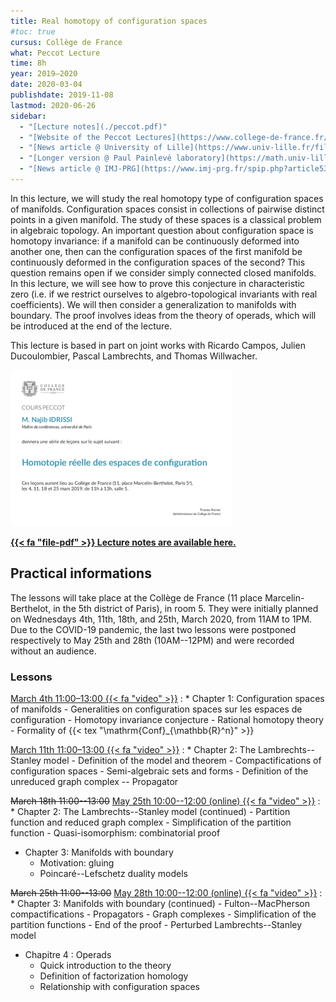 ```yaml
---
title: Real homotopy of configuration spaces
#toc: true
cursus: Collège de France
what: Peccot Lecture
time: 8h
year: 2019–2020
date: 2020-03-04
publishdate: 2019-11-08
lastmod: 2020-06-26
sidebar:
  - "[Lecture notes](./peccot.pdf)"
  - "[Website of the Peccot Lectures](https://www.college-de-france.fr/site/cours-peccot/guestlecturer-2019-2020__1.htm)"
  - "[News article @ University of Lille](https://www.univ-lille.fr/fileadmin/user_upload/illustrations/contenus/recherche/2017/ActULille_Recherche/News_52_Cours_Peccot_de_Najib_Idrissi_-_article.pdf)"
  - "[Longer version @ Paul Painlevé laboratory](https://math.univ-lille1.fr/d7/node/10461)"
  - "[News article @ IMJ-PRG](https://www.imj-prg.fr/spip.php?article538)"
---
```


In this lecture, we will study the real homotopy type of configuration spaces of manifolds.
Configuration spaces consist in collections of pairwise distinct points in a given manifold.
The study of these spaces is a classical problem in algebraic topology.
An important question about configuration space is homotopy invariance: if a manifold can be continuously deformed into another one, then can the configuration spaces of the first manifold be continuously deformed in the configuration spaces of the second?
This question remains open if we consider simply connected closed manifolds.
In this lecture, we will see how to prove this conjecture in characteristic zero (i.e. if we restrict ourselves to algebro-topological invariants with real coefficients).
We will then consider a generalization to manifolds with boundary.
The proof involves ideas from the theory of operads, which will be introduced at the end of the lecture.

This lecture is based in part on joint works with Ricardo Campos, Julien Ducoulombier, Pascal Lambrechts, and Thomas Willwacher.

<div class="float-md-right p-2"><a href="affiche_peccot.pdf"><img src="affiche_peccot.png" alt="Poster of the course" class="img-thumbnail"></a></div>

<p class="lead"><a href="peccot.pdf"><b>{{< fa "file-pdf" >}} Lecture notes are available here.</b></a></p>

## Practical informations

The lessons will take place at the Collège de France (11 place Marcelin-Berthelot, in the 5th district of Paris), in room 5.
They were initially planned on Wednesdays 4th, 11th, 18th, and 25th, March 2020, from 11AM to 1PM.
Due to the COVID-19 pandemic, the last two lessons were postponed respectively to May 25th and 28th (10AM--12PM) and were recorded without an audience.

### Lessons

[March 4th 11:00–13:00 {{< fa "video" >}}](https://www.college-de-france.fr/site/cours-peccot/guestlecturer-2020-03-04-11h00.htm)
: * Chapter 1: Configuration spaces of manifolds
     - Generalities on configuration spaces sur les espaces de configuration
     - Homotopy invariance conjecture
     - Rational homotopy theory
     - Formality of {{< tex "\mathrm{Conf}_{\mathbb{R}^n}" >}}

[March 11th 11:00–13:00 {{< fa "video" >}}](https://www.college-de-france.fr/site/cours-peccot/guestlecturer-2020-03-11-11h00.htm)
: * Chapter 2: The Lambrechts--Stanley model
     - Definition of the model and theorem
     - Compactifications of configuration spaces
     - Semi-algebraic sets and forms
     - Definition of the unreduced graph complex -- Propagator

<del>March 18th 11:00--13:00</del>
[May 25th 10:00--12:00 (online) {{< fa "video" >}}](https://www.youtube.com/watch?v=7DO4hQrKCbg)
: * Chapter 2: The Lambrechts--Stanley model (continued)
     - Partition function and reduced graph complex
     - Simplification of the partition function
     - Quasi-isomorphism: combinatorial proof
  * Chapter 3: Manifolds with boundary
     - Motivation: gluing
     - Poincaré--Lefschetz duality models

<del>March 25th 11:00--13:00</del>
[May 28th 10:00--12:00 (online) {{< fa "video" >}}](https://www.youtube.com/watch?v=7jnHi6ICdwE)
: * Chapter 3: Manifolds with boundary (continued)
     - Fulton--MacPherson compactifications
     - Propagators
     - Graph complexes
     - Simplification of the partition functions
     - End of the proof
     - Perturbed Lambrechts--Stanley model
  * Chapitre 4 : Operads
     - Quick introduction to the theory
     - Definition of factorization homology
     - Relationship with configuration spaces

